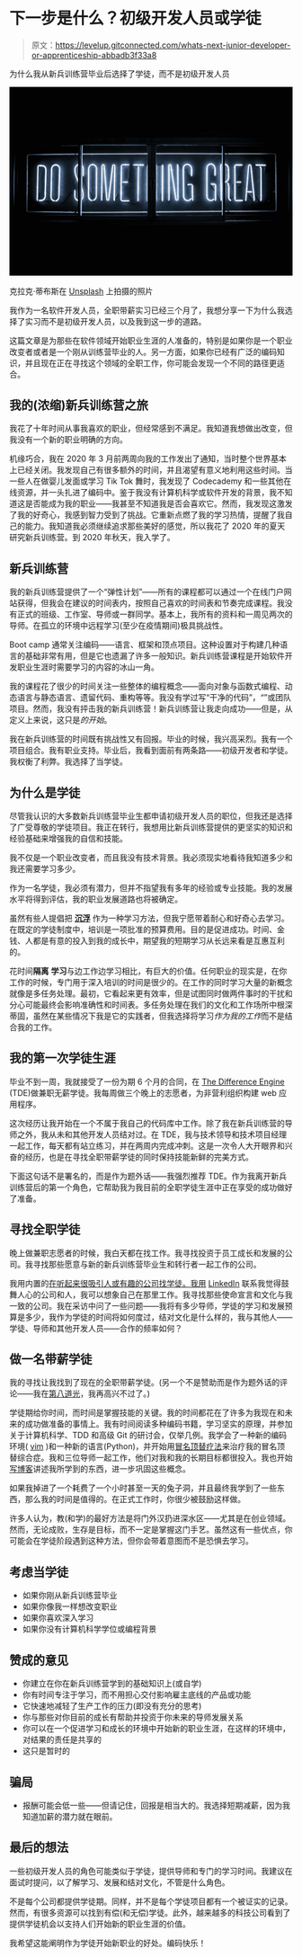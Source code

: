 # 下一步是什么？初级开发人员或学徒

> 原文：<https://levelup.gitconnected.com/whats-next-junior-developer-or-apprenticeship-abbadb3f33a8>

为什么我从新兵训练营毕业后选择了学徒，而不是初级开发人员

![](img/aefb7306c44b8586ae59ec34c6b1b7e1.png)

克拉克·蒂布斯在 [Unsplash](https://unsplash.com?utm_source=medium&utm_medium=referral) 上拍摄的照片

我作为一名软件开发人员，全职带薪实习已经三个月了，我想分享一下为什么我选择了实习而不是初级开发人员，以及我到这一步的道路。

这篇文章是为那些在软件领域开始职业生涯的人准备的，特别是如果你是一个职业改变者或者是一个刚从训练营毕业的人。另一方面，如果你已经有广泛的编码知识，并且现在正在寻找这个领域的全职工作，你可能会发现一个不同的路径更适合。

## 我的(浓缩)新兵训练营之旅

我花了十年时间从事我喜欢的职业，但经常感到不满足。我知道我想做出改变，但我没有一个新的职业明确的方向。

机缘巧合，我在 2020 年 3 月前两周向我的工作发出了通知，当时整个世界基本上已经关闭。我发现自己有很多额外的时间，并且渴望有意义地利用这些时间。当一些人在做婴儿发面或学习 Tik Tok 舞时，我发现了 Codecademy 和一些其他在线资源，并一头扎进了编码中。鉴于我没有计算机科学或软件开发的背景，我不知道这是否能成为我的职业——我甚至不知道我是否会喜欢它。然而，我发现这激发了我的好奇心，我感到智力受到了挑战。它重新点燃了我的学习热情，提醒了我自己的能力。我知道我必须继续追求那些美好的感觉，所以我花了 2020 年的夏天研究新兵训练营。到 2020 年秋天，我入学了。

## 新兵训练营

我的新兵训练营提供了一个“弹性计划”——所有的课程都可以通过一个在线门户网站获得，但我会在建议的时间表内，按照自己喜欢的时间表和节奏完成课程。我没有正式的班级、工作室、导师或一群同学。基本上，我所有的资料和一周见两次的导师。在孤立的环境中远程学习(至少在疫情期间)极具挑战性。

Boot camp 通常关注编码——语言、框架和顶点项目。这种设置对于构建几种语言的基础非常有用，但是它也遗漏了许多一般知识。新兵训练营课程是开始软件开发职业生涯时需要学习的内容的冰山一角。

我的课程花了很少的时间关注一些整体的编程概念——面向对象与函数式编程、动态语言与静态语言、遗留代码、重构等等。我没有学过写“干净的代码”，*“*”或团队项目。然而，我没有抨击我的新兵训练营！新兵训练营让我走向成功——但是，从定义上来说，这只是*的开始*。

我在新兵训练营的时间既有挑战性又有回报。毕业的时候，我兴高采烈。我有一个项目组合。我有职业支持。毕业后，我看到面前有两条路——初级开发者和学徒。我权衡了利弊。我选择了当学徒。

## 为什么是学徒

尽管我认识的大多数新兵训练营毕业生都申请初级开发人员的职位，但我还是选择了广受尊敬的学徒项目。我正在转行，我想用比新兵训练营提供的更坚实的知识和经验基础来增强我的自信和技能。

我不仅是一个职业改变者，而且我没有技术背景。我必须现实地看待我知道多少和我还需要学习多少。

作为一名学徒，我必须有潜力，但并不指望我有多年的经验或专业技能。我的发展水平将得到评估，我的职业发展道路也将被确定。

虽然有些人提倡把 [**沉浮**](https://www.merriam-webster.com/dictionary/sink%20or%20swim) 作为一种学习方法，但我宁愿带着耐心和好奇心去学习。在既定的学徒制度中，培训是一项批准的预算费用。目的是促进成功。时间、金钱、人都是有意的投入到我的成长中，期望我的短期学习从长远来看是互惠互利的。

花时间**隔离** **学习**与边工作边学习相比，有巨大的价值。任何职业的现实是，在你工作的时候，专门用于深入培训的时间是很少的。在工作的同时学习大量的新概念就像是多任务处理。最初，它看起来更有效率，但是试图同时做两件事时的干扰和分心可能最终会影响准确性和时间表。多任务处理在我们的文化和工作场所中根深蒂固，虽然在某些情况下我是它的实践者，但我选择将学习*作为我的工作*而不是结合我的工作。

## 我的第一次学徒生涯

毕业不到一周，我就接受了一份为期 6 个月的合同，在 [The Difference Engine](https://www.thedifferenceengine.io/) (TDE)做兼职无薪学徒。我每周做三个晚上的志愿者，为非营利组织构建 web 应用程序。

这次经历让我开始在一个不属于我自己的代码库中工作。除了我在新兵训练营的导师之外，我从未和其他开发人员结对过。在 TDE，我与技术领导和技术项目经理一起工作，每天都有站立练习，并在两周内完成冲刺。这是一次令人大开眼界和兴奋的经历，也是在寻找全职带薪学徒的同时保持技能新鲜的完美方式。

下面这句话不是署名的，而是作为题外话——我强烈推荐 TDE。作为我离开新兵训练营后的第一个角色，它帮助我为我目前的全职学徒生涯中正在享受的成功做好了准备。

## 寻找全职学徒

晚上做兼职志愿者的时候，我白天都在找工作。我寻找投资于员工成长和发展的公司。我寻找那些愿意与新的新兵训练营毕业生和转行者一起工作的公司。

我用内置的[在听起来很吸引人或有趣的公司找学徒。我用](https://builtin.com/) [LinkedIn](https://www.linkedin.com/feed/) 联系我觉得鼓舞人心的公司和人，我可以想象自己在那里工作。我寻找那些使命宣言和文化与我一致的公司。我在采访中问了一些问题——我将有多少导师，学徒的学习和发展预算是多少，我作为学徒的时间将如何度过，结对文化是什么样的，我与其他人——学徒、导师和其他开发人员——合作的频率如何？

## 做一名带薪学徒

我的寻找让我找到了现在的全职带薪学徒。(另一个不是赞助而是作为题外话的评论——我在[第八道光](https://8thlight.com/)，我再高兴不过了。)

学徒期给你时间，而时间是掌握技能的关键。我的时间都花在了许多为我现在和未来的成功做准备的事情上。我有时间阅读多种编码书籍，学习坚实的原理，并参加关于计算机科学、TDD 和高级 Git 的研讨会，仅举几例。我学会了一种新的编码环境( [vim](/why-i-chose-to-learn-vim-5bf430b1bc9) )和一种新的语言(Python)，并开始用[冒名顶替疗法](https://www.goodreads.com/book/show/53019828-the-imposter-cure)来治疗我的冒名顶替综合症。我和三位导师一起工作，他们对我和我的长期目标都很投入。我也开始[写博客](https://medium.com/@taylork26)讲述我所学到的东西，进一步巩固这些概念。

如果我掉进了一个耗费了一个小时甚至一天的兔子洞，并且最终我学到了一些东西，那么我的时间是值得的。在正式工作时，你很少被鼓励这样做。

许多人认为，教(和学)的最好方法是将门外汉扔进深水区——尤其是在创业领域。然而，无论成败，生存是目标，而不一定是掌握这门手艺。虽然这有一些优点，你可能会在学徒阶段遇到这种方法，但你会带着意图而不是恐惧去学习。

## 考虑当学徒

*   如果你刚从新兵训练营毕业
*   如果你像我一样想改变职业
*   如果你喜欢深入学习
*   如果你没有计算机科学学位或编程背景

## 赞成的意见

*   你建立在你在新兵训练营学到的基础知识上(或自学)
*   你有时间专注于学习，而不用担心交付影响雇主底线的产品或功能
*   它快速地减轻了生产工作的压力(即没有充分的思考)
*   你与那些对你目前的成长有帮助并投资于你未来的导师发展关系
*   你可以在一个促进学习和成长的环境中开始新的职业生涯，在这样的环境中，对结果的责任是共享的
*   这只是暂时的

## 骗局

*   报酬可能会低一些——但请记住，回报是相当大的。我选择短期减薪，因为我知道加薪的潜力就在眼前。

## 最后的想法

一些初级开发人员的角色可能类似于学徒，提供导师和专门的学习时间。我建议在面试时提问，以了解学习、发展和结对文化，不管是什么角色。

不是每个公司都提供学徒期。同样，并不是每个学徒项目都有一个被证实的记录。然而，有很多资源可以找到有偿(和无偿)学徒。此外，越来越多的科技公司看到了提供学徒机会以支持人们开始新的职业生涯的价值。

我希望这能阐明作为学徒开始新职业的好处。编码快乐！